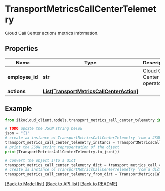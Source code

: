 # TransportMetricsCallCenterTelemetry

Cloud Call Center actions metrics information.

## Properties

Name | Type | Description | Notes
------------ | ------------- | ------------- | -------------
**employee_id** | **str** | Cloud Call Center operator id. | 
**actions** | [**List[TransportMetricsCallCenterAction]**](TransportMetricsCallCenterAction.md) |  | 

## Example

```python
from iikocloud_client.models.transport_metrics_call_center_telemetry import TransportMetricsCallCenterTelemetry

# TODO update the JSON string below
json = "{}"
# create an instance of TransportMetricsCallCenterTelemetry from a JSON string
transport_metrics_call_center_telemetry_instance = TransportMetricsCallCenterTelemetry.from_json(json)
# print the JSON string representation of the object
print(TransportMetricsCallCenterTelemetry.to_json())

# convert the object into a dict
transport_metrics_call_center_telemetry_dict = transport_metrics_call_center_telemetry_instance.to_dict()
# create an instance of TransportMetricsCallCenterTelemetry from a dict
transport_metrics_call_center_telemetry_from_dict = TransportMetricsCallCenterTelemetry.from_dict(transport_metrics_call_center_telemetry_dict)
```
[[Back to Model list]](../README.md#documentation-for-models) [[Back to API list]](../README.md#documentation-for-api-endpoints) [[Back to README]](../README.md)


